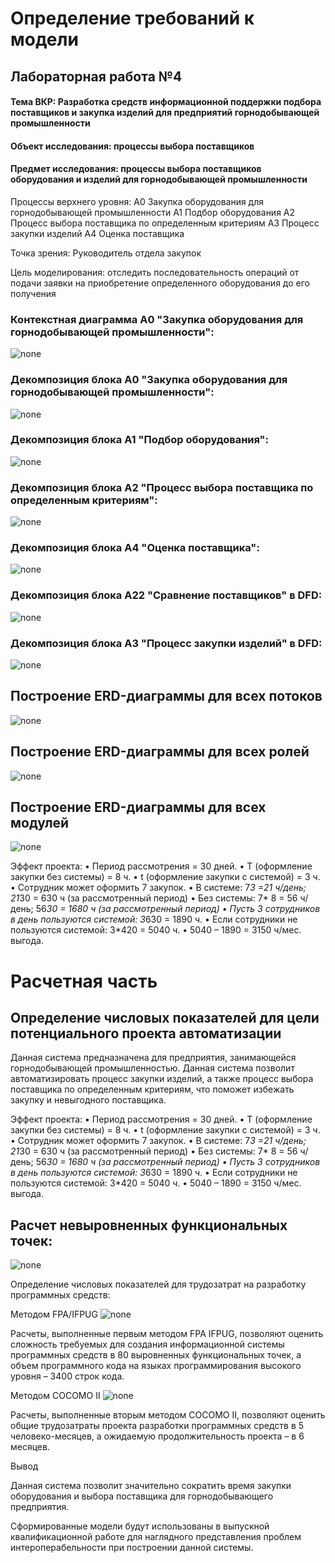 # Определение требований к модели
## Лабораторная работа №4

#### Тема ВКР: Разработка средств информационной поддержки подбора поставщиков и закупка изделий для предприятий горнодобывающей промышленности

#### Объект исследования: процессы выбора поставщиков

#### Предмет исследования: процессы выбора поставщиков оборудования и изделий для горнодобывающей промышленности

Процессы верхнего уровня: 
А0 Закупка оборудования для горнодобывающей промышленности
А1 Подбор оборудования
А2 Процесс выбора поставщика по определенным критериям 
А3 Процесс закупки изделий
А4 Оценка поставщика

Точка зрения: Руководитель отдела закупок 

Цель моделирования: отследить последовательность операций от подачи заявки на приобретение определенного оборудования до его получения

### Контекстная диаграмма А0 "Закупка оборудования для горнодобывающей промышленности":

![none](https://github.com/Kseniia-68/kursovaja/blob/master/3.1.PNG)

### Декомпозиция блока А0 "Закупка оборудования для горнодобывающей промышленности":

![none](https://github.com/Kseniia-68/kursovaja/blob/master/3.2.PNG)

### Декомпозиция блока А1 "Подбор оборудования":

![none](https://github.com/Kseniia-68/kursovaja/blob/master/3.3.PNG)

### Декомпозиция блока А2 "Процесс выбора поставщика по определенным критериям":

![none](https://github.com/Kseniia-68/kursovaja/blob/master/3.4.PNG)

### Декомпозиция блока А4 "Оценка поставщика":

![none](https://github.com/Kseniia-68/kursovaja/blob/master/7.PNG)

### Декомпозиция блока А22 "Сравнение поставщиков" в DFD:

![none](https://github.com/Kseniia-68/kursovaja/blob/master/%D0%BB%D1%83%D1%87%20%D0%BF%D0%BE%D1%81%D1%82%D0%B0%D0%B2%D1%89%D0%B8%D0%BA.PNG)


### Декомпозиция блока А3 "Процесс закупки изделий" в DFD:

![none](https://github.com/Kseniia-68/kursovaja/blob/master/%D0%BF%D1%80%D0%BE%D1%86%D0%B5%D1%81%D1%81%20%D0%B7%D0%B0%D0%BA%D1%83%D0%BF%D0%BA%D0%B8.PNG)


## Построение ERD-диаграммы для всех потоков
![none](https://github.com/Kseniia-68/kursovaja/blob/master/%D0%BF%D0%BE%D1%82%D0%BE%D0%BA%D0%B8.PNG)
## Построение ERD-диаграммы для всех ролей
![none](https://github.com/Kseniia-68/kursovaja/blob/master/%D1%80%D0%BE%D0%BB%D1%8C%D0%BA.PNG)
## Построение ERD-диаграммы для всех модулей
![none](https://github.com/Kseniia-68/kursovaja/blob/master/%D0%BC%D0%BE%D0%B4%D1%83%D0%BB%D1%8C3.PNG)

Эффект проекта:
•	Период рассмотрения = 30 дней.
•	Т (оформление закупки без системы) =  8 ч.
•	t (оформление закупки с системой) = 3 ч.
•	Сотрудник может оформить 7 закупок.
•	В системе: 7*3 =21 ч/день; 21*30 = 630 ч (за рассмотренный период)
•	Без системы: 7* 8 = 56 ч/день; 56*30 = 1680 ч (за рассмотренный период)
•	Пусть 3 сотрудников в день пользуются системой: 3*630 = 1890 ч.
•	Если сотрудники не пользуются системой: 3*420 = 5040 ч.
•	5040 – 1890 = 3150 ч/мес. выгода.


# Расчетная часть
## Определение числовых показателей для цели потенциального проекта автоматизации
Данная система предназначена для предприятия, занимающейся горнодобывающей промышленностью. Данная система позволит автоматизировать процесс закупки изделий, а также процесс выбора поставщика по определенным критериям, что поможет избежать закупку и невыгодного поставщика.

Эффект проекта:
• Период рассмотрения = 30 дней.
• Т (оформление закупки без системы) = 8 ч.
• t (оформление закупки с системой) = 3 ч.
• Сотрудник может оформить 7 закупок.
• В системе: 7*3 =21 ч/день; 21*30 = 630 ч (за рассмотренный период)
• Без системы: 7* 8 = 56 ч/день; 56*30 = 1680 ч (за рассмотренный период)
• Пусть 3 сотрудников в день пользуются системой: 3*630 = 1890 ч.
• Если сотрудники не пользуются системой: 3*420 = 5040 ч.
• 5040 – 1890 = 3150 ч/мес. выгода.

## Расчет невыровненных функциональных точек:
![none](https://github.com/Kseniia-68/kursovaja/blob/master/%D1%80%D0%B0%D1%81%D1%87%D0%B5%D1%82.PNG)

Определение числовых показателей для трудозатрат на разработку программных средств:

Методом FPA/IFPUG
![none](https://github.com/Kseniia-68/kursovaja/blob/master/%D1%84%D0%BF%D0%B0.PNG)

Расчеты, выполненные первым методом FPA IFPUG, позволяют оценить сложность требуемых для создания информационной системы программных средств в 80 выровненных функциональных точек, а объем программного кода на языках программирования высокого уровня – 3400 строк кода.

Методом COCOMO II
![none](https://github.com/Kseniia-68/kursovaja/blob/master/cocomo.PNG)

Расчеты, выполненные вторым методом COCOMO II, позволяют оценить общие трудозатраты проекта разработки программных средств в 5 человеко-месяцев, а ожидаемую продолжительность проекта – в 6 месяцев.

Вывод

Данная система позволит значительно сократить время закупки оборудования и выбора поставщика для горнодобывающего предприятия.

Сформированные модели будут использованы в выпускной квалификационной работе для наглядного представления проблем интероперабельности при построении данной системы. 


